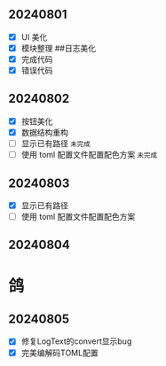 ## 20240801

- [x] UI 美化
- [x] 模块整理 ##日志美化
- [x] 完成代码
- [x] 错误代码

## 20240802

- [x] 按钮美化
- [x] 数据结构重构
- [ ] 显示已有路径 `未完成`
- [ ] 使用 toml 配置文件配置配色方案 `未完成`

## 20240803

- [x] 显示已有路径
- [ ] 使用 toml 配置文件配置配色方案

## 20240804

# 鸽

## 20240805

- [x] 修复LogText的convert显示bug
- [x] 完美编解码TOML配置